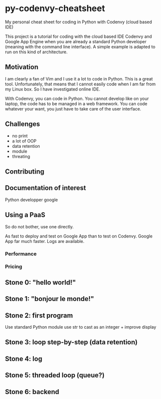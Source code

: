 py-codenvy-cheatsheet
=====================

My personal cheat sheet for coding in Python with Codenvy (cloud based IDE)

This project is a tutorial for coding with the cloud based IDE Codenvy and Google App Engine when you are already a standard Python developer (meaning with the command line interface). A simple example is adapted to run on this kind of architecture.

## Motivation

I am clearly a fan of Vim and I use it a lot to code in Python. This is a great tool. Unfortunately, that means that I cannot easily code when I am far from my Linux box. So I have investigated online IDE.

With Codenvy, you can code in Python. You cannot develop like on your laptop, the code has to be managed in a web framework. You can code whatever your want, you just have to take care of the user interface.

## Challenges

+ no print
+ a lot of OOP
+ data retention
+ module
+ threating

## Contributing

## Documentation of interest

Python developper google

## Using a PaaS

So do not bother, use one directly.

As fast to deploy and test on Google App than to test on Codenvy. Google App far much faster. Logs are available.

### Performance

### Pricing

## Stone 0: "hello world!"

## Stone 1: "bonjour le monde!"

## Stone 2: first program

Use standard Python module
use str to cast as an integer + improve display

## Stone 3: loop step-by-step (data retention)

## Stone 4: log

## Stone 5: threaded loop (queue?)

## Stone 6: backend

[paas]: http://en.wikipedia.org/wiki/Platform_as_a_service
